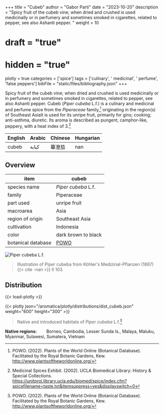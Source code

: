 +++
title = "Cubeb"
author = "Gabor Parti"
date = "2023-10-20"
description = "Spicy fruit of the cubeb vine; when dried and crushed is used medicinally or in perfumery and sometimes smoked in cigarettes, related to pepper, see also Ashanti pepper. "
weight = 10
# draft = "true"
# hidden = "true"
plotly = true
categories = ['spice']
tags = ['culinary', ' medicinal', ' perfume', 'false peppers']
bibFile = "static/files/bibliography.json"
+++

Spicy fruit of the cubeb vine; when dried and crushed is used medicinally or in perfumery and sometimes smoked in cigarettes, related to pepper, see also Ashanti pepper. Cubeb (*Piper cubeba* L.f.) is a culinary and medicinal and perfume spice from the *Piperaceae* family,[^powo] originating in the region(s) of Southeast AsiaIt is used for its unripe fruit, primarily for gins; cooking; anti-asthma, diuretic. Its aroma is described as pungent, camphor-like, peppery, with a heat index of 3.[^ucla_medicinal_2002]

|English|Arabic|Chinese|Hungarian|
|-------|------|-------|---------|
| cubeb | كبابة|  蓽澄茄  |   nan   |

## Overview

|       item       |                       cubeb                       |
|------------------|---------------------------------------------------|
|   species name   |                *Piper cubeba* L.f.                |
|      family      |                     Piperaceae                    |
|     part used    |                    unripe fruit                   |
|     macroarea    |                        Asia                       |
| region of origin |                   Southeast Asia                  |
|    cultivation   |                     Indonesia                     |
|       color      |                dark brown to black                |
|botanical database|[POWO](https://powo.science.kew.org/taxon/681071-1)|

![*Piper cubeba* L.f.](/images/illustrations/cubeb.png?width=50vw "Illustration of Piper cubeba from Köhler's Medizinal-Pflanzen (1887)")

>Illustration of Piper cubeba from Köhler's Medizinal-Pflanzen (1887){{< cite -nan >}} II 103.

## Distribution

{{< load-plotly >}}

{{< plotly json="/aromatica/plotly/distributions/dist_cubeb.json" weight="600" height="300" >}}

>Native and introduced habitats of *Piper cubeba* L.f.[^powo]

**Native regions:** &nbsp; &nbsp; &nbsp; &nbsp;Borneo, Cambodia, Lesser Sunda Is., Malaya, Maluku, Myanmar, Sulawesi, Sumatera, Vietnam

[^powo]: POWO. (2022). Plants of the World Online (Botanical Database). Facilitated by the Royal Botanic Gardens, Kew. http://www.plantsoftheworldonline.org/
[^ucla_medicinal_2002]: Medicinal Spices Exhibit. (2002). UCLA Biomedical Library: History & Special Collections. https://unitproj.library.ucla.edu/biomed/spice/index.cfm?spicefilename=taste.txt&itemsuppress=yes&displayswitch=0

